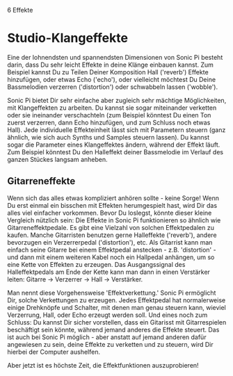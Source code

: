 6 Effekte

# Studio-Klangeffekte

Eine der lohnendsten und spannendsten Dimensionen von Sonic Pi besteht 
darin, dass Du sehr leicht Effekte in deine Klänge einbauen kannst. Zum 
Beispiel kannst Du zu Teilen Deiner Komposition Hall ('reverb') Effekte 
hinzufügen, oder etwas Echo ('echo'), oder vielleicht möchtest Du Deine 
Bassmelodien verzerren ('distortion') oder schwabbeln lassen 
('wobble').

Sonic Pi bietet Dir sehr einfache aber zugleich sehr mächtige 
Möglichkeiten, mit Klangeffekten zu arbeiten. Du kannst sie sogar 
miteinander verketten oder sie ineinander verschachteln (zum Beispiel 
könntest Du einen Ton zuerst verzerren, dann Echo hinzufügen, und zum 
Schluss noch etwas Hall). Jede individuelle Effekteinheit lässt sich 
mit Parametern steuern (ganz ähnlich, wie sich auch Synths und Samples 
steuern lassen). Du kannst sogar die Parameter eines Klangeffektes 
ändern, während der Effekt läuft. Zum Beispiel könntest Du den 
Halleffekt deiner Bassmelodie im Verlauf des ganzen Stückes langsam 
anheben.

## Gitarreneffekte

Wenn sich das alles etwas kompliziert anhören sollte - keine Sorge! 
Wenn Du erst einmal ein bisschen mit Effekten herumgespielt hast, wird
Dir das alles viel einfacher vorkommen. Bevor Du loslegst, könnte dieser 
kleine Vergleich nützlich sein: Die Effekte in Sonic Pi funktionieren so 
ähnlich wie Gitarreneffektpedale. Es gibt eine Vielzahl von solchen 
Effektpedalen zu kaufen. Manche Gitarristen benutzen gerne Halleffekte 
('reverb'), andere bevorzugen ein Verzerrerpedal ('distortion'), etc. 
Als Gitarrist kann man einfach seine Gitarre bei einem Effektpedal 
anstecken - z.B. 'distortion' - und dann mit einem weiteren Kabel noch 
ein Hallpedal anhängen, um so eine Kette von Effekten zu erzeugen. Das 
Ausgangssignal des Halleffektpedals am Ende der Kette kann man dann
in einen Verstärker leiten: Gitarre -> Verzerrer -> Hall -> Verstärker.

Man nennt diese Vorgehensweise 'Effektverkettung.' Sonic Pi ermöglicht 
Dir, solche Verkettungen zu erzeugen. Jedes Effektpedal hat 
normalerweise einige Drehknöpfe und Schalter, mit denen man genau 
steuern kann, wieviel Verzerrung, Hall, oder Echo erzeugt werden soll. 
Und eines noch zum Schluss: Du kannst Dir sicher vorstellen, dass ein 
Gitarisst mit Gitarrespielen beschäftigt sein könnte, während jemand 
anderes die Effekte steuert. Das ist auch bei Sonic Pi möglich - aber 
anstatt auf jemand anderen dafür angewiesen zu sein, deine Effekte zu 
verketten und zu steuern, wird Dir hierbei der Computer aushelfen.

Aber jetzt ist es höchste Zeit, die Effektfunktionen auszuprobieren!




